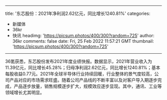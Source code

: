 
---
title: '东芯股份：2021年净利润2.62亿元，同比增长1240.81%'
categories: 
 - 新媒体
 - 36kr
 - 快讯
headimg: 'https://picsum.photos/400/300?random=725'
author: 36kr
comments: false
date: Fri, 25 Feb 2022 11:57:21 GMT
thumbnail: 'https://picsum.photos/400/300?random=725'
---

<div>   
36氪获悉，东芯股份发布2021年度业绩快报。数据显示，2021年营业收入为11.39亿元，同比增长45.28%；归母净利润2.62亿元，同比增长1240.81%；基本每股收益0.77元。2021年全球半导体行业持续回暖，行业整体的景气度较高，公司产品对应的市场需求旺盛。随着公司产品线的不断丰富以及对客户导入期逐步完成，产品逐步放量，销售规模逐步扩大，规模效应逐步显现。其中，通讯、工业等领域增长尤其明显。  
</div>
            